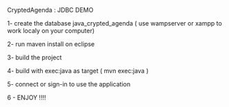 CryptedAgenda : JDBC DEMO

1- create the database java_crypted_agenda ( use wampserver or xampp to work localy on your computer)


2-  run maven install on eclipse 


3- build the project


4- build with exec:java as target ( mvn exec:java )


5- connect or sign-in to use the application


6 - ENJOY !!!!
